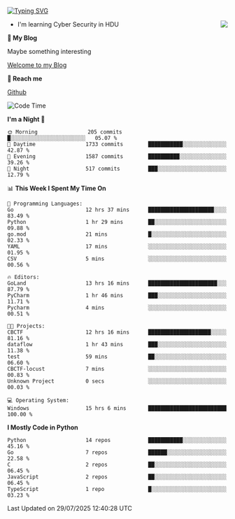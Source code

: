 [![Typing SVG](https://readme-typing-svg.herokuapp.com?font=Fira+Code&pause=1000&random=false&width=450&height=60&lines=Hello+%F0%9F%91%8B%F0%9F%8F%BB;I'm+JBNRZ)](https://git.io/typing-svg)

<a href="#">
  <img align="right" src="https://github-readme-stats.vercel.app/api?username=JBNRZ&show_icons=true&bg_color=15,f2f7fd,E0EAFC" />
</a>

- I'm learning Cyber Security in HDU

 **🌱 My Blog**

Maybe something interesting

[Welcome to my Blog](https://jbnrz.com.cn/)

 **💬 Reach me** 

[Github](https://github.com/JBNRZ)


<!--START_SECTION:waka-->
![Code Time](http://img.shields.io/badge/Code%20Time-1%2C337%20hrs%2056%20mins-blue)

**I'm a Night 🦉** 

```text
🌞 Morning                205 commits         █░░░░░░░░░░░░░░░░░░░░░░░░   05.07 % 
🌆 Daytime                1733 commits        ███████████░░░░░░░░░░░░░░   42.87 % 
🌃 Evening                1587 commits        ██████████░░░░░░░░░░░░░░░   39.26 % 
🌙 Night                  517 commits         ███░░░░░░░░░░░░░░░░░░░░░░   12.79 % 
```


📊 **This Week I Spent My Time On** 

```text
💬 Programming Languages: 
Go                       12 hrs 37 mins      █████████████████████░░░░   83.49 % 
Python                   1 hr 29 mins        ██░░░░░░░░░░░░░░░░░░░░░░░   09.88 % 
go.mod                   21 mins             █░░░░░░░░░░░░░░░░░░░░░░░░   02.33 % 
YAML                     17 mins             ░░░░░░░░░░░░░░░░░░░░░░░░░   01.95 % 
CSV                      5 mins              ░░░░░░░░░░░░░░░░░░░░░░░░░   00.56 % 

🔥 Editors: 
GoLand                   13 hrs 16 mins      ██████████████████████░░░   87.79 % 
PyCharm                  1 hr 46 mins        ███░░░░░░░░░░░░░░░░░░░░░░   11.71 % 
Pycharm                  4 mins              ░░░░░░░░░░░░░░░░░░░░░░░░░   00.51 % 

🐱‍💻 Projects: 
CBCTF                    12 hrs 16 mins      ████████████████████░░░░░   81.16 % 
dataflow                 1 hr 43 mins        ███░░░░░░░░░░░░░░░░░░░░░░   11.38 % 
test                     59 mins             ██░░░░░░░░░░░░░░░░░░░░░░░   06.60 % 
CBCTF-locust             7 mins              ░░░░░░░░░░░░░░░░░░░░░░░░░   00.83 % 
Unknown Project          0 secs              ░░░░░░░░░░░░░░░░░░░░░░░░░   00.03 % 

💻 Operating System: 
Windows                  15 hrs 6 mins       █████████████████████████   100.00 % 
```

**I Mostly Code in Python** 

```text
Python                   14 repos            ███████████░░░░░░░░░░░░░░   45.16 % 
Go                       7 repos             ██████░░░░░░░░░░░░░░░░░░░   22.58 % 
C                        2 repos             ██░░░░░░░░░░░░░░░░░░░░░░░   06.45 % 
JavaScript               2 repos             ██░░░░░░░░░░░░░░░░░░░░░░░   06.45 % 
TypeScript               1 repo              █░░░░░░░░░░░░░░░░░░░░░░░░   03.23 % 
```




 Last Updated on 29/07/2025 12:40:28 UTC
<!--END_SECTION:waka-->
